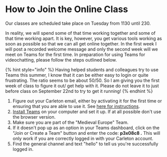 # How to Join the Online Class

Our classes are scheduled take place on Tuesday from 1130 until 230.  

In reality, we will spend some of that time working together and some of that time working apart. It is key, however, you get various tools working as soon as possible so that we can all get online together. In the first week I will post a recorded welcome message and only the second week will we meet on Teams for the first time. In preparation for using Teams for videochatting, please follow the steps outlined below. 

{% hint style="info" %}
Having helped students and colleagues try to use Teams this summer, I know that it can be either easy to login or quite frustrating. The ratio seems to be about 50/50. So I am giving you the first week of class to figure it out/ get help with it. Please do not leave it to just before class on September 22nd to try to get it running!
{% endhint %}

1. Figure out your Carleton email, either by activating it for the first time or ensuring that you are able to use it. See [here for instructions](https://carleton.ca/its/all-services/email/carleton-student-email/). 
2. [Install Teams](digital-tools/teams/) on your computer and set it up. If at all possible don't use the browser version.
3. Make sure you are part of the "Medieval Europe" Team. 
4. If it doesn't pop up as an option in your Teams dashboard, click on the "Join or Create a Team" button and enter the code: **p3x08c8 .** This will only work if you are correctly logged in with your Carleton account. 
5. Find the general channel and text "hello" to tell us you're successfully logged in. 



